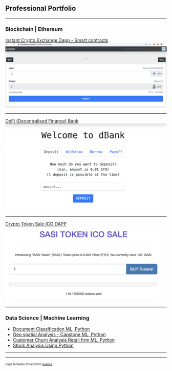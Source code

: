 ## Professional Portfolio

---

### Blockchain | Ethereum

[Instant Crypto Exchange Dapp - Smart contracts](https://itznishant.github.io/CryptoExchangeDapp)
<img src="images/ExchangeDappUI.png?raw=true"/>

---
[DeFi (Decentralised Finance) Bank](https://github.com/itznishant/DeFi-Bank)
<img src="images/dBankDappUIFinal.png?raw=true"/>

---
[Crypto Token Sale ICO DAPP](https://itznishant.github.io/SASITokenDAPP)
<img src="images/TokenSaleDappUI.png?raw=true"/>

---

### Data Science | Machine Learning

- [Document Classification ML, Python](https://www.linkedin.com/pulse/ectd-document-classification-using-machine-learning-vemulakonda)
- [Geo spatial Analysis - Capstone ML, Python](https://www.linkedin.com/pulse/hyderabad-neighborhood-analysis-capstone-project-vemulakonda)
- [Customer Churn Analysis Retail firm ML, Python](https://github.com/itznishant)
- [Stock Analysis Using Python](https://github.com/itznishant/Stock-Analysis-NSE-Using-Python)

---


---
<p style="font-size:9px">Page template forked from <a href="https://github.com/evanca/quick-portfolio">evanca</a></p>
<!-- Remove above link if you don't want to attibute -->
